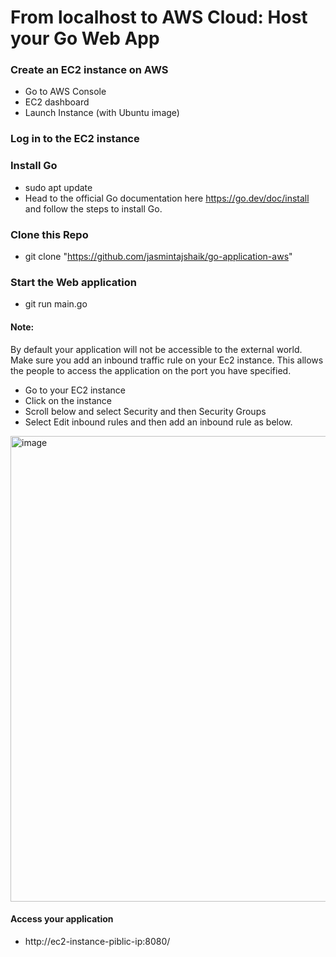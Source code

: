 # From localhost to AWS Cloud: Host your Go Web App

### Create an EC2 instance on AWS
* Go to AWS Console
* EC2 dashboard
* Launch Instance (with Ubuntu image)
### Log in to the EC2 instance
### Install Go
* sudo apt update
* Head to the official Go documentation here https://go.dev/doc/install and follow the steps to install Go.
### Clone this Repo
* git clone "https://github.com/jasmintajshaik/go-application-aws"
### Start the Web application
* git run main.go
#### Note: 
By default your application will not be accessible to the external world. Make sure you add an inbound traffic rule on your Ec2 instance. This allows the people to access the application on the port you have specified.
* Go to your EC2 instance
* Click on the instance
* Scroll below and select Security and then Security Groups
* Select Edit inbound rules and then add an inbound rule as below.
<img width="745" alt="image" src="https://github.com/jasmintajshaik/go-application-aws/assets/47131213/a7bc71c8-1dc4-4e77-9c9a-99592cb1e127">

#### Access your application
* http://ec2-instance-piblic-ip:8080/

